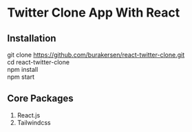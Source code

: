 # Twitter Clone App With React

## Installation

  git clone https://github.com/burakersen/react-twitter-clone.git \
  cd react-twitter-clone \
  npm install \
  npm start 

## Core Packages
1. React.js
2. Tailwindcss